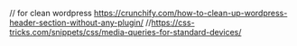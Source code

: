 // for clean wordpress
https://crunchify.com/how-to-clean-up-wordpress-header-section-without-any-plugin/
//https://css-tricks.com/snippets/css/media-queries-for-standard-devices/